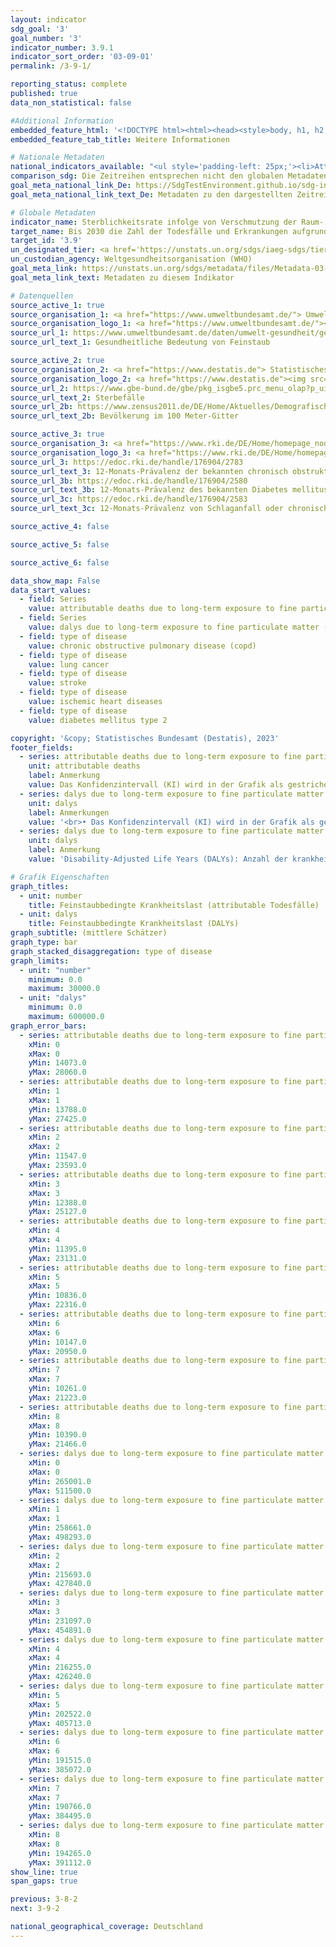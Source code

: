 ```yaml
---
layout: indicator    
sdg_goal: '3'    
goal_number: '3'    
indicator_number: 3.9.1    
indicator_sort_order: '03-09-01'    
permalink: /3-9-1/    

reporting_status: complete    
published: true    
data_non_statistical: false

#Additional Information
embedded_feature_html: '<!DOCTYPE html><html><head><style>body, h1, h2, h3, h4, h5, h6  {  font-family: Arial, Helvetica, sans-serif; font-weight: 500;}body h3 {  margin-top: 5px;  margin-bottom: 0px;  text-align: left; font-size: 24px;}p {  margin-top: 0px; margin-bottom: 0px;}  .additionth {border:1px solid black; border-collapse: collapse;}.thyear {border: 0px; border-right: 1px solid black;}.additiontable {text-align: center; width=100%;border:1px solid black; border-collapse: collapse;} td {text-align: center;}tr {line-height:30px;}</style></head><body><img src="https://dnstestenvironment.github.io/dns-indicators/public/logos/destatis.png"><h1>Indikator 3.9.1: Sterblichkeitsrate infolge von Verschmutzung der Raum- und Außenluft</h1><br><h2>Feinstaubbedingte Krankheitslast</h2><table style="width:100%">  <tr>  	<th class="additionth"rowspan="3" style="width: 10%">Jahr</th>    <th class="additionth"colspan="6">Attributable Todesfälle infolge einer Langzeit-Exposition mit Feinstaub (PM<sub>2,5</sub>)<br>in der Bevölkerung ab 25 Jahren nach Art der Erkrankung (obere/untere Schätzer)</th>    </tr><tr>	<th class="additionth"rowspan="2">Insgesamt</th>	<th class="additionth"colspan="5">davon</th></tr><tr>	<th class="additionth">Chronische<br>obstruktive Lungen-<br>erkrankungen<br>(COPD)</th>	<th class="additionth">Lungenkrebs</th>    	<th class="additionth">Schlaganfall</th>      	<th class="additionth">Ischämische<br>Herzerkrankungen</th>    	<th class="additionth">Diabetes millitus<br>Typ 2</th></tr><tr>	<th calss="thyear">2010</th>    	<td>14 073 - 28 060</td>    	<td>1 735 - 3 115</td>    	<td>3 442 - 6 153 </td>        <td>1 809 - 3 320 </td>        <td>6 519 - 14 483</td>        <td>568 - 989</td></tr>       <tr>	<th calss="thyear">2011</th>    	<td>13 788 - 27 425 </td>    	<td>1 746 - 3 137 </td>        <td> 3 515 - 6 289 </td>        <td> 1 782 - 3 275</td>        <td> 6 151 - 13 690 </td>        <td> 594 - 1 034</td></tr><tr>	<th calss="thyear">2012</th>    	<td> 11 547 - 23 593 </td>    	<td> 1 474 - 2 696 </td>        <td> 2 967 - 5 385 </td>        <td> 1 479 - 2 828 </td>        <td> 5 120 - 11 769</td>        <td> 507 - 915</td></tr><tr>	<th calss="thyear">2013</th>    	<td> 12 388 - 25 127</td>    	<td> 1 694 - 3 086</td>        <td> 3 177 - 5 750</td>        <td> 1 567 - 2 967</td>        <td> 5 419 - 12 374</td>        <td> 531 - 950</td></tr><tr>	<th calss="thyear">2014</th>    	<td> 11 395 - 23 131 </td>    	<td> 1 516 - 2 767 </td>        <td> 3 055 - 5 533 </td>        <td> 1 460 - 2 779 </td>        <td> 4 885 - 11 190 </td>        <td> 479 - 862 </td></tr><tr>	<th calss="thyear">2015</th>    	<td> 10 836 - 22 316 </td>    	<td> 1 564 - 2 884 </td>        <td> 2 792 - 5 094 </td>        <td> 1 362 - 2 650 </td>        <td> 4 621 - 10 774 </td>        <td> 497 - 914 </td></tr><tr>	<th calss="thyear">2016</th>    	<td> 10 147 - 20 950 </td>    	<td> 1 432 - 2 651 </td>        <td> 2 716 - 4 966 </td>        <td> 1 320 - 2 589 </td>        <td> 4 216 - 9 886 </td>        <td> 463 - 858 </td></tr><tr>	<th calss="thyear">2017</th>    	<td> 10 261 - 21 223 </td>    	<td> 1 569 - 2 908 </td>        <td> 2 674 - 4 895 </td>        <td> 1 285 - 2 529 </td>        <td> 4 243 -  9 980 </td>        <td> 490 - 911 </td></tr><tr>	<th calss="thyear">2018</th>    	<td> 10 390 - 21 466 </td>    	<td> 1 576 - 2 919 </td>        <td> 2 699 - 4 939 </td>        <td> 1 314 - 2 582 </td>        <td> 4 285 - 10 069 </td>        <td> 516 - 957 </td></tr></table><br><table style="width:100%">  <tr>  	<th class="additionth"rowspan="3" style="width: 10%">Jahr</th>    <th class="additionth"colspan="6">DALYs infolge einer Langzeit-Exposition mit Feinstaub (PM<sub>2,5</sub>)<br>in der Bevölkerung ab 25 Jahren nach Art der Erkrankung (obere/untere Schätzer)</th>    </tr><tr>	<th class="additionth"rowspan="2">Insgesamt</th>	<th class="additionth"colspan="5">davon</th></tr><tr>	<th class="additionth">Chronische<br>obstruktive Lungen-<br>erkrankungen<br>(COPD)</th>	<th class="additionth">Lungenkrebs</th>    	<th class="additionth">Schlaganfall</th>      	<th class="additionth">Ischämische<br>Herzerkrankungen</th>    	<th class="additionth">Diabetes millitus<br>Typ 2</th></tr><tr>	<th calss="thyear">2010</th>         	<td> 265 001 - 511 500 </td>    	<td> 36 756 - 65 990 </td>    	<td> 56 368 - 100 776 </td>        <td> 37 718 - 68 680 </td>        <td> 96 501 - 210 504 </td>        <td> 37 658 - 65 549 </td></tr>       <tr>	<th calss="thyear">2011</th>         	<td> 258 661 - 498 293 </td>    	<td> 36 602 - 65 757 </td>        <td> 57 505 - 102 881 </td>        <td> 36 963 - 67 400 </td>        <td> 90 177 - 197 077 </td>        <td> 37 414 - 65 178 </td></tr><tr>	<th calss="thyear">2012</th>         	<td> 215 693 - 427 840 </td>    	<td> 30 184 - 55 219 </td>        <td> 48 435 - 87 913 </td>        <td> 30 201 - 57 292 </td>        <td> 74 871 - 169 617 </td>        <td> 32 002 - 57 799 </td></tr><tr>	<th calss="thyear">2013</th>         	<td> 231 097 - 454 891 </td>    	<td> 33 757 - 61 509 </td>        <td> 52 124 - 94 336 </td>        <td> 32 050 - 60 259 </td>        <td> 79 046 - 177 767 </td>        <td> 34 120 - 61 020 </td></tr><tr>	<th calss="thyear">2014</th>         	<td> 216 255 - 426 240 </td>    	<td> 31 331 - 57 178 </td>        <td> 49 792 - 90 179 </td>        <td> 30 264 - 57 184 </td>        <td> 72 130 - 162 784 </td>        <td> 32 738 - 58 915 </td></tr><tr>	<th calss="thyear">2015</th>         	<td> 202 522 - 405 713 </td>    	<td> 30 776 - 56 757 </td>        <td> 45 624 - 83 225 </td>        <td> 27 975 - 54 027 </td>        <td> 67 498 - 155 390 </td>        <td> 30 649 - 56 314 </td></tr><tr>	<th calss="thyear">2016</th>         	<td> 191 515 - 385 072 </td>    	<td> 28 941 - 53 564 </td>        <td> 43 930 - 80 322 </td>        <td> 26 934 - 52 394 </td>        <td> 62 220 - 144 149 </td>        <td> 29 490 - 54 643 </td></tr><tr>	<th calss="thyear">2017</th>         	<td> 190 766 - 384 495</td>    	<td> 30 075 - 55 748 </td>        <td> 42 959 - 78 639 </td>        <td> 26 267 - 51 298 </td>        <td> 61 795 - 143 651 </td>        <td> 29 670 - 55 159 </td></tr><tr>	<th calss="thyear">2018</th>    	<td> 194 265 - 391 112 </td>    	<td> 30 778 - 57 018 </td>        <td> 43 380 - 79 379 </td>        <td> 26 975 - 52 590 </td>        <td> 62 713 - 145 644 </td>        <td> 30 419 - 56 481 </td></tr></table></body></html>'
embedded_feature_tab_title: Weitere Informationen    

# Nationale Metadaten    
national_indicators_available: "<ul style='padding-left: 25px;'><li>Attributable Todesfälle infolge einer Langzeit-Exposition gegenüber Feinstaub (PM₂,₅) in der Bevölkerung ab 25 Jahren</li> <li> DALYs infolge einer Langzeit-Exposition gegenüber Feinstaub (PM₂,₅) in der Bevölkerung ab 25 Jahren</li> <li> Attributable Todesfälle infolge einer Langzeit-Exposition gegenüber Feinstaub (PM₂,₅) in der Bevölkerung ab 25 Jahren nach Art der Erkrankung</li> <li> DALYs infolge einer Langzeit-Exposition gegenüber Feinstaub (PM₂,₅) in der Bevölkerung ab 25 Jahren nach Art der Erkrankung</li></ul>"    
comparison_sdg: Die Zeitreihen entsprechen nicht den globalen Metadaten, bieten aber zusätzliche Informationen.    
goal_meta_national_link_De: https://SdgTestEnvironment.github.io/sdg-indicators/public/MetaDe/3.9.1.pdf
goal_meta_national_link_text_De: Metadaten zu den dargestellten Zeitreihen    

# Globale Metadaten    
indicator_name: Sterblichkeitsrate infolge von Verschmutzung der Raum- bzw. Außenluft    
target_name: Bis 2030 die Zahl der Todesfälle und Erkrankungen aufgrund gefährlicher Chemikalien und der Verschmutzung und Verunreinigung von Luft, Wasser und Boden erheblich verringern    
target_id: '3.9'    
un_designated_tier: <a href='https://unstats.un.org/sdgs/iaeg-sdgs/tier-classification/' title='Klicken Sie hier um weitere Informationen zur UN-Tier-Klassifikation zu erhalten.'  target='_blank'>Tier I</a>    
un_custodian_agency: Weltgesundheitsorganisation (WHO)    
goal_meta_link: https://unstats.un.org/sdgs/metadata/files/Metadata-03-09-01.pdf    
goal_meta_link_text: Metadaten zu diesem Indikator        

# Datenquellen
source_active_1: true
source_organisation_1: <a href="https://www.umweltbundesamt.de/"> Umweltbundesamt (UBA) </a>
source_organisation_logo_1: <a href="https://www.umweltbundesamt.de/"><img src="https://g205sdgs.github.io/sdg-indicators/public/OrgImgDe/uba.png" alt="Logo uba" style="height:60px; width:148px"/></a>
source_url_1: https://www.umweltbundesamt.de/daten/umwelt-gesundheit/gesundheitsrisiken-durch-feinstaub
source_url_text_1: Gesundheitliche Bedeutung von Feinstaub

source_active_2: true
source_organisation_2: <a href="https://www.destatis.de"> Statistisches Bundesamt (Destatis) </a>
source_organisation_logo_2: <a href="https://www.destatis.de"><img src="https://g205sdgs.github.io/sdg-indicators/public/OrgImgDe/destatis.png" alt="Logo destatis" style="height:60px; width:148px"/></a>
source_url_2: https://www.gbe-bund.de/gbe/pkg_isgbe5.prc_menu_olap?p_uid=gast&p_aid=89399799&p_sprache=D&p_help=3&p_indnr=670&p_indsp=&p_ityp=H&p_fid
source_url_text_2: Sterbefälle
source_url_2b: https://www.zensus2011.de/DE/Home/Aktuelles/DemografischeGrunddaten.html
source_url_text_2b: Bevölkerung im 100 Meter-Gitter

source_active_3: true
source_organisation_3: <a href="https://www.rki.de/DE/Home/homepage_node.html"> Robert Koch-Institut (RKI) </a>
source_organisation_logo_3: <a href="https://www.rki.de/DE/Home/homepage_node.html"><img src="https://g205sdgs.github.io/sdg-indicators/public/OrgImgDe/rki.png" alt="Logo rki" style="height:60px; width:148px"/></a>
source_url_3: https://edoc.rki.de/handle/176904/2783
source_url_text_3: 12-Monats-Prävalenz der bekannten chronisch obstruktiven Lungenerkrankung (COPD) in Deutschland
source_url_3b: https://edoc.rki.de/handle/176904/2580
source_url_text_3b: 12-Monats-Prävalenz des bekannten Diabetes mellitus in Deutschland
source_url_3c: https://edoc.rki.de/handle/176904/2583
source_url_text_3c: 12-Monats-Prävalenz von Schlaganfall oder chronischen Beschwerden infolge eines Schlaganfalls in Deutschland

source_active_4: false

source_active_5: false

source_active_6: false

data_show_map: False    
data_start_values:
  - field: Series
    value: attributable deaths due to long-term exposure to fine particulate matter (pm2.5) in the population aged 25 years and older
  - field: Series
    value: dalys due to long-term exposure to fine particulate matter (pm2.5) in the population aged 25 years and older
  - field: type of disease
    value: chronic obstructive pulmonary disease (copd)
  - field: type of disease
    value: lung cancer
  - field: type of disease
    value: stroke
  - field: type of disease
    value: ischemic heart diseases
  - field: type of disease
    value: diabetes mellitus type 2    

copyright: '&copy; Statistisches Bundesamt (Destatis), 2023'    
footer_fields:
  - series: attributable deaths due to long-term exposure to fine particulate matter (pm2.5) in the population aged 25 years and older
    unit: attributable deaths
    label: Anmerkung
    value: Das Konfidenzintervall (KI) wird in der Grafik als gestrichelten Linie dargestellt.
  - series: dalys due to long-term exposure to fine particulate matter (pm2.5) in the population aged 25 years and older
    unit: dalys
    label: Anmerkungen
    value: '<br>• Das Konfidenzintervall (KI) wird in der Grafik als gestrichelten Linie dargestellt.<br>• Disability-Adjusted Life Years (DALYs): Anzahl der krankheitsspezifisch durch Mortalität und Morbidität verlorenen Lebensjahre infolge einer Feinstaub-Langzeit-Exposition (PM₂,₅).'
  - series: dalys due to long-term exposure to fine particulate matter (pm2.5) in the population aged 25 years and older by type of disease
    unit: dalys
    label: Anmerkung
    value: 'Disability-Adjusted Life Years (DALYs): Anzahl der krankheitsspezifisch durch Mortalität und Morbidität verlorenen Lebensjahre infolge einer Feinstaub-Langzeit-Exposition (PM₂,₅).'    

# Grafik Eigenschaften    
graph_titles:
  - unit: number
    title: Feinstaubbedingte Krankheitslast (attributable Todesfälle)
  - unit: dalys
    title: Feinstaubbedingte Krankheitslast (DALYs)
graph_subtitle: (mittlere Schätzer)    
graph_type: bar
graph_stacked_disaggregation: type of disease    
graph_limits:
  - unit: "number"
    minimum: 0.0
    maximum: 30000.0
  - unit: "dalys"
    minimum: 0.0
    maximum: 600000.0
graph_error_bars:
  - series: attributable deaths due to long-term exposure to fine particulate matter (pm2.5) in the population aged 25 years and older
    xMin: 0
    xMax: 0
    yMin: 14073.0
    yMax: 28060.0
  - series: attributable deaths due to long-term exposure to fine particulate matter (pm2.5) in the population aged 25 years and older
    xMin: 1
    xMax: 1
    yMin: 13788.0
    yMax: 27425.0
  - series: attributable deaths due to long-term exposure to fine particulate matter (pm2.5) in the population aged 25 years and older
    xMin: 2
    xMax: 2
    yMin: 11547.0
    yMax: 23593.0
  - series: attributable deaths due to long-term exposure to fine particulate matter (pm2.5) in the population aged 25 years and older
    xMin: 3
    xMax: 3
    yMin: 12388.0
    yMax: 25127.0
  - series: attributable deaths due to long-term exposure to fine particulate matter (pm2.5) in the population aged 25 years and older
    xMin: 4
    xMax: 4
    yMin: 11395.0
    yMax: 23131.0
  - series: attributable deaths due to long-term exposure to fine particulate matter (pm2.5) in the population aged 25 years and older
    xMin: 5
    xMax: 5
    yMin: 10836.0
    yMax: 22316.0
  - series: attributable deaths due to long-term exposure to fine particulate matter (pm2.5) in the population aged 25 years and older
    xMin: 6
    xMax: 6
    yMin: 10147.0
    yMax: 20950.0
  - series: attributable deaths due to long-term exposure to fine particulate matter (pm2.5) in the population aged 25 years and older
    xMin: 7
    xMax: 7
    yMin: 10261.0
    yMax: 21223.0
  - series: attributable deaths due to long-term exposure to fine particulate matter (pm2.5) in the population aged 25 years and older
    xMin: 8
    xMax: 8
    yMin: 10390.0
    yMax: 21466.0
  - series: dalys due to long-term exposure to fine particulate matter (pm2.5) in the population aged 25 years and older
    xMin: 0
    xMax: 0
    yMin: 265001.0
    yMax: 511500.0
  - series: dalys due to long-term exposure to fine particulate matter (pm2.5) in the population aged 25 years and older
    xMin: 1
    xMax: 1
    yMin: 258661.0
    yMax: 498293.0
  - series: dalys due to long-term exposure to fine particulate matter (pm2.5) in the population aged 25 years and older
    xMin: 2
    xMax: 2
    yMin: 215693.0
    yMax: 427840.0
  - series: dalys due to long-term exposure to fine particulate matter (pm2.5) in the population aged 25 years and older
    xMin: 3
    xMax: 3
    yMin: 231097.0
    yMax: 454891.0
  - series: dalys due to long-term exposure to fine particulate matter (pm2.5) in the population aged 25 years and older
    xMin: 4
    xMax: 4
    yMin: 216255.0
    yMax: 426240.0
  - series: dalys due to long-term exposure to fine particulate matter (pm2.5) in the population aged 25 years and older
    xMin: 5
    xMax: 5
    yMin: 202522.0
    yMax: 405713.0
  - series: dalys due to long-term exposure to fine particulate matter (pm2.5) in the population aged 25 years and older
    xMin: 6
    xMax: 6
    yMin: 191515.0
    yMax: 385072.0
  - series: dalys due to long-term exposure to fine particulate matter (pm2.5) in the population aged 25 years and older
    xMin: 7
    xMax: 7
    yMin: 190766.0
    yMax: 384495.0
  - series: dalys due to long-term exposure to fine particulate matter (pm2.5) in the population aged 25 years and older
    xMin: 8
    xMax: 8
    yMin: 194265.0
    yMax: 391112.0
show_line: true
span_gaps: true    

previous: 3-8-2    
next: 3-9-2    

national_geographical_coverage: Deutschland    
---
```


<span></span>
